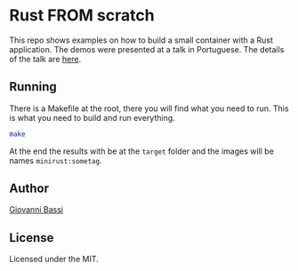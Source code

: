 # Rust FROM scratch

This repo shows examples on how to build a small container with a Rust application.
The demos were presented at a talk in Portuguese. The details of the talk are
[here](https://bit.ly/rustfromscratch).

## Running

There is a Makefile at the root, there you will find what you need to run. This is
what you need to build and run everything.

````bash
make
````

At the end the results with be at the `target` folder and the images will be names
`minirust:sometag`.

## Author

[Giovanni Bassi](https://github.com/giggio)

## License

Licensed under the MIT.
